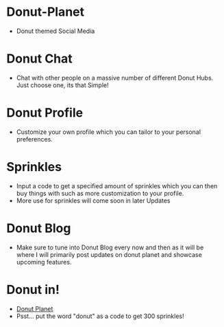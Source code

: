 # Donut-Planet
- Donut themed Social Media
# Donut Chat
- Chat with other people on a massive number of different Donut Hubs. Just choose one, its that Simple!
# Donut Profile
- Customize your own profile which you can tailor to your personal preferences.
# Sprinkles
- Input a code to get a specified amount of sprinkles which you can then buy things with such as more customization to your profile.
- More use for sprinkles will come soon in later Updates
# Donut Blog
- Make sure to tune into Donut Blog every now and then as it will be where I will primarily post updates on donut planet and showcase upcoming features.
# Donut in!
- [Donut Planet](https://donut-planet.donutdellsprinkles.repl.co/)
- Psst... put the word "donut" as a code to get 300 sprinkles!
